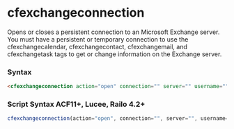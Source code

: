 # cfexchangeconnection

Opens or closes a persistent connection to an Microsoft Exchange server.
 You must have a persistent or temporary connection to use the cfexchangecalendar,
 cfexchangecontact, cfexchangemail, and cfexchangetask tags to get or change
 information on the Exchange server.

### Syntax

```html
<cfexchangeconnection action="open" connection="" server="" username="">
```

### Script Syntax ACF11+, Lucee, Railo 4.2+

```javascript
cfexchangeconnection(action="open", connection="", server="", username="");
```
